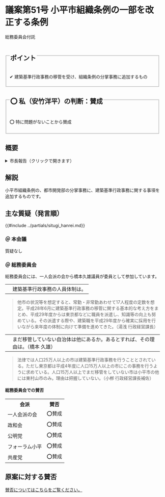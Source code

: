 # 議案第51号 小平市組織条例の一部を改正する条例

<i class="fa fa-gavel" aria-hidden="true"></i> 総務委員会付託

<fieldset class="point">
  <legend>
    <h2 class="point"> ポイント </h2>
  </legend>
  <p class="point">✔ 建築基準行政事務の移管を受け、組織条例の分掌事務に追加するもの</p>
</fieldset>

<fieldset class="sanpi">
  <legend>
    <h2 class="sanpi">⭕️ 私（安竹洋平）の判断：賛成 </h2>
  </legend>
  <p class="sanpi OK">⭕️ 特に問題がないことから賛成</p>
</fieldset>


## 概要

<details>
<summary>市長報告（クリックで開きます）</summary>

> 本案は、本市が、来年4月に東京都から建築基準行政事務の移管を受け、当該事務を実施することに伴い、改正するものです。改正の内容ですが、都市開発部の分掌事務に、建築基準行政事務に関する事項を追加するものです。  
> 施行期日につきましては、来年4月1日を予定いたしております。

</details>

## 解説
小平市組織条例の、都市開発部の分掌事務に、建築基準行政事務に関する事項を追加するものです。

## 主な質疑（発言順）
{{#include ../partials/situgi_hanrei.md}}

### ＠ 本会議

質疑なし

### ＠ 総務委員会
総務委員会には、一人会派の会から橋本久雄議員が委員として参加しています。

<table class="qanda"><tr><td><i class="fa fa-question-circle-o" aria-label="その他 議員による質問"></i></td><td>
建築基準行政事務の人員体制は。
</td></tr></table>

> 他市の状況等を想定すると、常勤・非常勤あわせて17人程度の定数を想定。平成28年6月に建築基準行政事務の移管に関する基本的な考え方をまとめ、平成29年度からは東京都などに職員を派遣し、知識等の向上も努めている。その派遣する際や、建築職を平成29年度から確実に採用を行いながら来年度の体制に向けて準備を進めてきた。（湯浅 行政経営課長）


<table class="qanda"><tr><td><i class="fa fa-question-circle hitori" aria-label="一人会派 その他議員による質問"></i></td><td>
まだ移管していない自治体は他にあるか。あるとすれば、その理由は。（橋本 久雄）
</td></tr></table>

> 法律では人口25万人以上の市は建築基準行政事務を行うこととされている。ただし東京都は平成4年度に人口15万人以上の市にこの事務を行うように求めている。人口15万人以上でまだ移管をしていない市は小平市の他には東村山市のみ。理由は把握していない。（小栁 行政経営課長補佐）


#### 総務委員会での賛否

<table class="simple">
<tr><th>会派</th><th>賛否</th></tr>
<tr><td>一人会派の会</td><td>⭕賛成</td></tr>
<tr><td>政和会</td><td>⭕賛成</td></tr>
<tr><td>公明党</td><td>⭕賛成</td></tr>
<tr><td>フォーラム小平</td><td>⭕賛成</td></tr>
<tr><td>共産党</td><td>⭕賛成</td></tr>
</table>

## 原案に対する賛否
[賛否についてはこちらをご覧ください。](./index.md#賛否)
